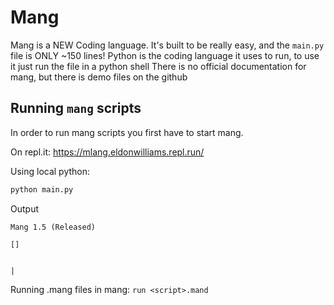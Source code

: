 # Mang

Mang is a NEW Coding language.
It's built to be really easy, and the `main.py` file is ONLY ~150 lines!
Python is the coding language it uses to run, to use it just run the file in a python shell
There is no official documentation for mang, but there is demo files on the github

## Running `mang` scripts

In order to run mang scripts you first have to start mang.

On repl.it: https://mlang.eldonwilliams.repl.run/

Using local python:
```bash
python main.py
```

Output
```
Mang 1.5 (Released)

[]


|
```

Running .mang files in mang:
`run <script>.mand`
